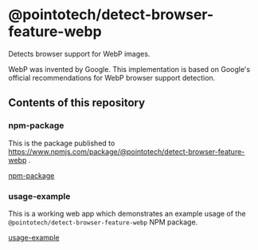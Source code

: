 # @pointotech/detect-browser-feature-webp

Detects browser support for WebP images.

WebP was invented by Google. This implementation is based on Google's official recommendations for WebP browser support detection.

## Contents of this repository

### npm-package

This is the package published to https://www.npmjs.com/package/@pointotech/detect-browser-feature-webp .

[npm-package](./npm-package/)

### usage-example

This is a working web app which demonstrates an example usage of the `@pointotech/detect-browser-feature-webp` NPM package.

[usage-example](./usage-example/)
